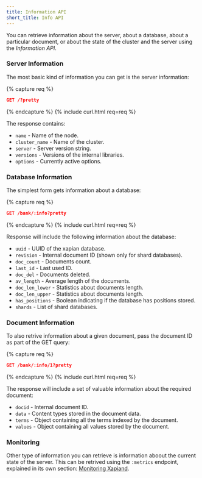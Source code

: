 ```yaml
---
title: Information API
short_title: Info API
---
```


You can retrieve information about the server, about a database, about a
particular document, or about the state of the cluster and the server
using the _Information API_.


### Server Information

The most basic kind of information you can get is the server information:

{% capture req %}

```json
GET /?pretty
```
{% endcapture %}
{% include curl.html req=req %}

The response contains:

* `name`           - Name of the node.
* `cluster_name`   - Name of the cluster.
* `server`         - Server version string.
* `versions`       - Versions of the internal libraries.
* `options`        - Currently active options.


### Database Information

The simplest form gets information about a database:

{% capture req %}

```json
GET /bank/:info?pretty
```
{% endcapture %}
{% include curl.html req=req %}

Response will include the following information about the database:

* `uuid`          - UUID of the xapian database.
* `revision`      - Internal document ID (shown only for shard databases).
* `doc_count`     - Documents count.
* `last_id`       - Last used ID.
* `doc_del`       - Documents deleted.
* `av_length`     - Average length of the documents.
* `doc_len_lower` - Statistics about documents length.
* `doc_len_upper` - Statistics about documents length.
* `has_positions` - Boolean indicating if the database has positions stored.
* `shards`        - List of shard databases.


### Document Information

To also retrive information about a given document, pass the document ID as
part of the GET query:

{% capture req %}

```json
GET /bank/:info/1?pretty
```
{% endcapture %}
{% include curl.html req=req %}

The response will include a set of valuable information about the required
document:

* `docid`      - Internal document ID.
* `data`       - Content types stored in the document data.
* `terms`      - Object containing all the terms indexed by the document.
* `values`     - Object containing all values stored by the document.


### Monitoring

Other type of information you can retrieve is information aboout the current
state of the server. This can be retrived using the `:metrics` endpoint,
explained in its own section: [Monitoring Xapiand](../monitoring).
